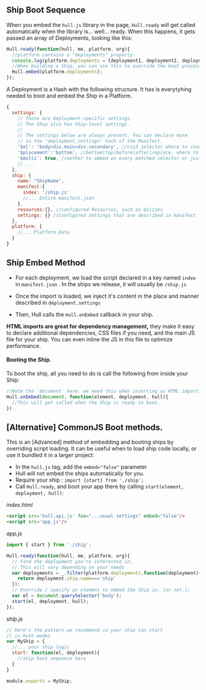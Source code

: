 ## Ship Boot Sequence
When you embed the `hull.js` library in the page, `Hull.ready` will get called automatically when the library is... well... ready. When this happens, it gets passed an array of Deployments, looking like this:

```js
Hull.ready(function(hull, me, platform, org){
  //platform contains a "deployments" property:
  console.log(platform.deployments = [deployment1, deployment2, deployment3]);
  //When building a Ship, you can use this to override the boot process, manipulate deployments to make them work locally. When you're done call this:
  Hull.embed(platform.deployments);
});
```

A Deployment is a Hash with the following structure. It has is everytyhing needed to boot and embed the Ship in a Platform.

```js
{
  settings: {
    // Those are Deployment-specific settings.
    // The Ship also has Ship-level settings.
    // 
    // The settings below are always present. You can declare more
    // in the "deployment_settings" hash of the Manifest.
    '$el': 'body>div.main>div.secondary', //css3 selector where to insert ship
    '$placement':'bottom', //bottom|top|before|after|replace, where to embed when selector is found
    '$multi': true, //wether to embed on every matched selector or just the first
    // ...
  },
  ship: {
    name: "ShipName",
    manifest:{
      index: '/ship.js'
      //... Entire manifest.json
    }, 
    resources:{}, //configured Resources, such as Quizzes
    settings: {} //Configured Settings that are described in manifest
  },
  platform: {
    //... Platform Data
  }
}
```

## Ship Embed Method

- For each deployment, we load the script declared in a key named `index` in `manifest.json` . In the ships we release, it will usually be `/ship.js`

- Once the import is loaded, we inject it's content in the place and manner described in `deployment.settings`

- Then, Hull calls the `Hull.onEmbed` callback in your ship.

**HTML imports are great for dependency management,** they make it easy to declare additional dependencies, CSS files if you need, and the main JS file for your ship. You can even inline the JS in this file to optimize performance.

#### Booting the Ship.

To boot the ship, all you need to do is call the following from inside your Ship: 

```js
//Note the `document` here. we need this when inserting as HTML import.
Hull.onEmbed(document, function(element, deployment, hull){
  //This will get called when the Ship is ready to boot.
})
```

## [Alternative] CommonJS Boot methods.
This is an [Advanced] method of embedding and booting ships by overriding script loading. It can be useful when to load ship code locally, or use it bundled it in a larger project:

- In the `hull.js` tag, add the `embed="false"` parameter
- Hull will not embed the ships automatically for you.
- Require your ship : `import {start} from './ship';`
- Call `Hull.ready`, and boot your app there by calling `start(element, deployment, hull)`: 

_index.html_
```html
<script src='hull.api.js' foo="...usual settings" embed="false"/>
<script src='app.js'/>
```

_app.js_
```js
import { start } from './ship';

Hull.ready(function(hull, me, platform, org){
  // Find the deployment you're interested in.
  // This will vary depending on your needs
  var deployments = _.filter(platform.deployments,function(deployment){
    return deployment.ship.name==='ship'
  });
  // Override / specify an element to embed the Ship in. [or not.];
  var el = document.querySelector('body');
  start(el, deployment, hull);
});
```

_ship.js_
```js
// Here's the pattern we recommend so your ship can start
// in both modes
var MyShip = {
  //... your ship logic
  start: function(el, deployment){
    //ship boot sequence here
  }
}

module.exports = MyShip;
```

